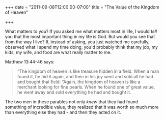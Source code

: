 +++
date = "2011-09-08T12:00:00-07:00"
title = "The Value of the Kingdom of Heaven"

+++

What matters to you? If you asked me what matters most in life, I would _tell_ you that the most important thing in my life is God. But would you see that from the way I live? If, instead of asking, you just watched me carefully, observed what I spend my time doing, you'd probably think that my job, my kids, my wife, and food are what really matter to me.

Matthew 13:44-46 says:
> “The kingdom of heaven is like treasure hidden in a field. When a man found it, he hid it again, and then in his joy went and sold all he had and bought that field.
> “Again, the kingdom of heaven is like a merchant looking for fine pearls. When he found one of great value, he went away and sold everything he had and bought it.

The two men in these parables not only _knew_ that they had found something of incredible value, they realized that it was worth so much more than everything else they had - and then they acted on it.
